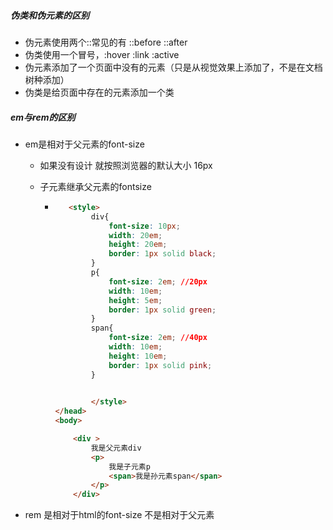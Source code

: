 ##### 伪类和伪元素的区别

+ 伪元素使用两个::常见的有  ::before ::after
+ 伪类使用一个冒号，:hover :link :active
+ 伪元素添加了一个页面中没有的元素（只是从视觉效果上添加了，不是在文档树种添加）
+ 伪类是给页面中存在的元素添加一个类



##### em与rem的区别

+ em是相对于父元素的font-size

  + 如果没有设计 就按照浏览器的默认大小 16px

  + 子元素继承父元素的fontsize

    + ```html
         <style>
              div{
                  font-size: 10px;
                  width: 20em;
                  height: 20em;
                  border: 1px solid black;
              }
              p{
                  font-size: 2em; //20px
                  width: 10em;
                  height: 5em;
                  border: 1px solid green;
              }
              span{
                  font-size: 2em; //40px
                  width: 10em;
                  height: 10em;
                  border: 1px solid pink;
              }
      
          
              </style>
      </head>
      <body>
      
          <div >
              我是父元素div
              <p>
                  我是子元素p
                  <span>我是孙元素span</span>
              </p>
          </div>
      ```

+ rem 是相对于html的font-size 不是相对于父元素 

  
